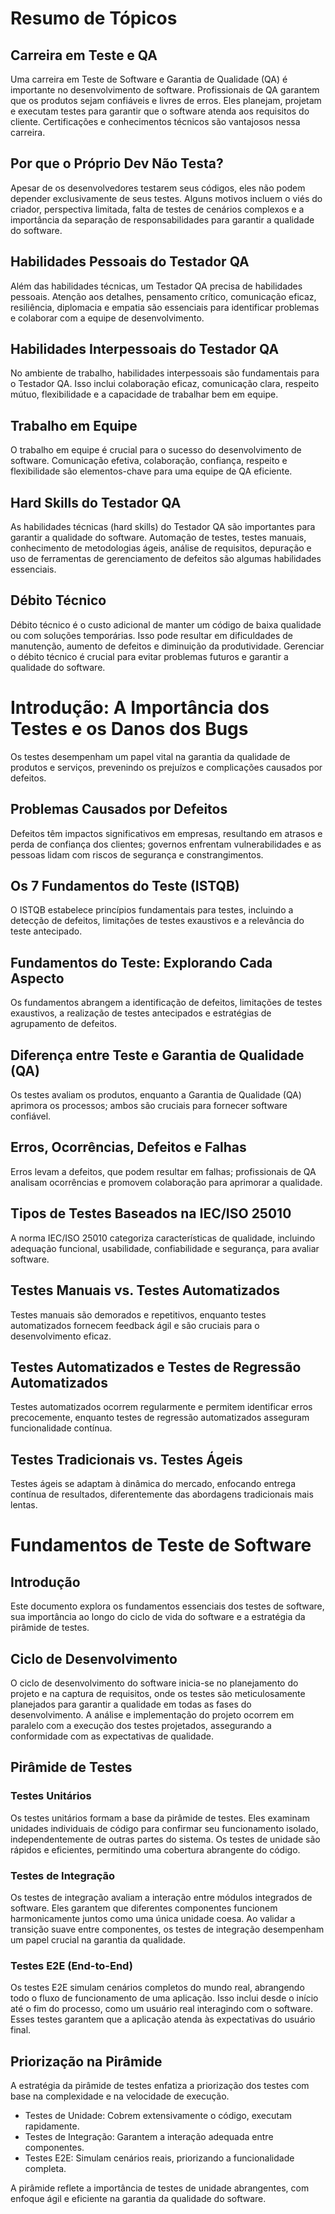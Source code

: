 # Resumo de Tópicos

## Carreira em Teste e QA
Uma carreira em Teste de Software e Garantia de Qualidade (QA) é importante no desenvolvimento de software. Profissionais de QA garantem que os produtos sejam confiáveis e livres de erros. Eles planejam, projetam e executam testes para garantir que o software atenda aos requisitos do cliente. Certificações e conhecimentos técnicos são vantajosos nessa carreira.

## Por que o Próprio Dev Não Testa?
Apesar de os desenvolvedores testarem seus códigos, eles não podem depender exclusivamente de seus testes. Alguns motivos incluem o viés do criador, perspectiva limitada, falta de testes de cenários complexos e a importância da separação de responsabilidades para garantir a qualidade do software.

## Habilidades Pessoais do Testador QA
Além das habilidades técnicas, um Testador QA precisa de habilidades pessoais. Atenção aos detalhes, pensamento crítico, comunicação eficaz, resiliência, diplomacia e empatia são essenciais para identificar problemas e colaborar com a equipe de desenvolvimento.

## Habilidades Interpessoais do Testador QA
No ambiente de trabalho, habilidades interpessoais são fundamentais para o Testador QA. Isso inclui colaboração eficaz, comunicação clara, respeito mútuo, flexibilidade e a capacidade de trabalhar bem em equipe.

## Trabalho em Equipe
O trabalho em equipe é crucial para o sucesso do desenvolvimento de software. Comunicação efetiva, colaboração, confiança, respeito e flexibilidade são elementos-chave para uma equipe de QA eficiente.

## Hard Skills do Testador QA
As habilidades técnicas (hard skills) do Testador QA são importantes para garantir a qualidade do software. Automação de testes, testes manuais, conhecimento de metodologias ágeis, análise de requisitos, depuração e uso de ferramentas de gerenciamento de defeitos são algumas habilidades essenciais.

## Débito Técnico
Débito técnico é o custo adicional de manter um código de baixa qualidade ou com soluções temporárias. Isso pode resultar em dificuldades de manutenção, aumento de defeitos e diminuição da produtividade. Gerenciar o débito técnico é crucial para evitar problemas futuros e garantir a qualidade do software.

# Introdução: A Importância dos Testes e os Danos dos Bugs

Os testes desempenham um papel vital na garantia da qualidade de produtos e serviços, prevenindo os prejuízos e complicações causados por defeitos.

## Problemas Causados por Defeitos

Defeitos têm impactos significativos em empresas, resultando em atrasos e perda de confiança dos clientes; governos enfrentam vulnerabilidades e as pessoas lidam com riscos de segurança e constrangimentos.

## Os 7 Fundamentos do Teste (ISTQB)

O ISTQB estabelece princípios fundamentais para testes, incluindo a detecção de defeitos, limitações de testes exaustivos e a relevância do teste antecipado.

## Fundamentos do Teste: Explorando Cada Aspecto

Os fundamentos abrangem a identificação de defeitos, limitações de testes exaustivos, a realização de testes antecipados e estratégias de agrupamento de defeitos.

## Diferença entre Teste e Garantia de Qualidade (QA)

Os testes avaliam os produtos, enquanto a Garantia de Qualidade (QA) aprimora os processos; ambos são cruciais para fornecer software confiável.

## Erros, Ocorrências, Defeitos e Falhas

Erros levam a defeitos, que podem resultar em falhas; profissionais de QA analisam ocorrências e promovem colaboração para aprimorar a qualidade.

## Tipos de Testes Baseados na IEC/ISO 25010

A norma IEC/ISO 25010 categoriza características de qualidade, incluindo adequação funcional, usabilidade, confiabilidade e segurança, para avaliar software.

## Testes Manuais vs. Testes Automatizados

Testes manuais são demorados e repetitivos, enquanto testes automatizados fornecem feedback ágil e são cruciais para o desenvolvimento eficaz.

## Testes Automatizados e Testes de Regressão Automatizados

Testes automatizados ocorrem regularmente e permitem identificar erros precocemente, enquanto testes de regressão automatizados asseguram funcionalidade contínua.

## Testes Tradicionais vs. Testes Ágeis

Testes ágeis se adaptam à dinâmica do mercado, enfocando entrega contínua de resultados, diferentemente das abordagens tradicionais mais lentas.

# Fundamentos de Teste de Software

## Introdução

Este documento explora os fundamentos essenciais dos testes de software, sua importância ao longo do ciclo de vida do software e a estratégia da pirâmide de testes.

## Ciclo de Desenvolvimento

O ciclo de desenvolvimento do software inicia-se no planejamento do projeto e na captura de requisitos, onde os testes são meticulosamente planejados para garantir a qualidade em todas as fases do desenvolvimento. A análise e implementação do projeto ocorrem em paralelo com a execução dos testes projetados, assegurando a conformidade com as expectativas de qualidade.

## Pirâmide de Testes

### Testes Unitários

Os testes unitários formam a base da pirâmide de testes. Eles examinam unidades individuais de código para confirmar seu funcionamento isolado, independentemente de outras partes do sistema. Os testes de unidade são rápidos e eficientes, permitindo uma cobertura abrangente do código.

### Testes de Integração

Os testes de integração avaliam a interação entre módulos integrados de software. Eles garantem que diferentes componentes funcionem harmonicamente juntos como uma única unidade coesa. Ao validar a transição suave entre componentes, os testes de integração desempenham um papel crucial na garantia da qualidade.

### Testes E2E (End-to-End)

Os testes E2E simulam cenários completos do mundo real, abrangendo todo o fluxo de funcionamento de uma aplicação. Isso inclui desde o início até o fim do processo, como um usuário real interagindo com o software. Esses testes garantem que a aplicação atenda às expectativas do usuário final.

## Priorização na Pirâmide

A estratégia da pirâmide de testes enfatiza a priorização dos testes com base na complexidade e na velocidade de execução.

- Testes de Unidade: Cobrem extensivamente o código, executam rapidamente.
- Testes de Integração: Garantem a interação adequada entre componentes.
- Testes E2E: Simulam cenários reais, priorizando a funcionalidade completa.

A pirâmide reflete a importância de testes de unidade abrangentes, com enfoque ágil e eficiente na garantia da qualidade do software.

